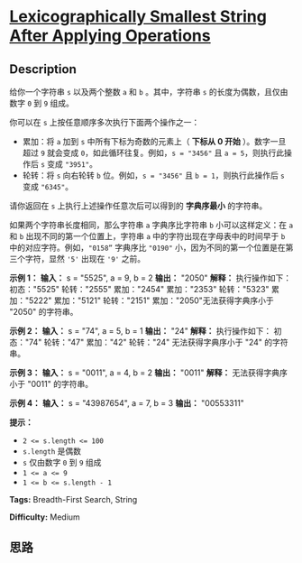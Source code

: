 # [Lexicographically Smallest String After Applying Operations][title]

## Description

给你一个字符串 `s` 以及两个整数 `a` 和 `b` 。其中，字符串 `s` 的长度为偶数，且仅由数字 `0` 到 `9` 组成。

你可以在 `s` 上按任意顺序多次执行下面两个操作之一：

  * 累加：将 `a` 加到 `s` 中所有下标为奇数的元素上（ **下标从 0 开始** ）。数字一旦超过 `9` 就会变成 `0`，如此循环往复。例如，`s = "3456"` 且 `a = 5`，则执行此操作后 `s` 变成 `"3951"`。
  * 轮转：将 `s` 向右轮转 `b` 位。例如，`s = "3456"` 且 `b = 1`，则执行此操作后 `s` 变成 `"6345"`。

请你返回在 `s` 上执行上述操作任意次后可以得到的 **字典序最小** 的字符串。

如果两个字符串长度相同，那么字符串 `a` 字典序比字符串 `b` 小可以这样定义：在 `a` 和 `b` 出现不同的第一个位置上，字符串 `a`
中的字符出现在字母表中的时间早于 `b` 中的对应字符。例如，`"0158”` 字典序比 `"0190"` 小，因为不同的第一个位置是在第三个字符，显然
`'5'` 出现在 `'9'` 之前。

**示例 1：**
            **输入：** s = "5525", a = 9, b = 2    **输出：** "2050"    **解释：** 执行操作如下：    初态："5525"    轮转："2555"    累加："2454"    累加："2353"    轮转："5323"    累加："5222"    累加："5121"    轮转："2151"    累加："2050"​​​​​​​​​​​​    无法获得字典序小于 "2050" 的字符串。    

**示例 2：**
            **输入：** s = "74", a = 5, b = 1    **输出：** "24"    **解释：** 执行操作如下：    初态："74"    轮转："47"    累加："42"    轮转："24"​​​​​​​​​​​​    无法获得字典序小于 "24" 的字符串。    

**示例 3：**
            **输入：** s = "0011", a = 4, b = 2    **输出：** "0011"    **解释：** 无法获得字典序小于 "0011" 的字符串。    

**示例 4：**
            **输入：** s = "43987654", a = 7, b = 3    **输出：** "00553311"    

**提示：**

  * `2 <= s.length <= 100`
  * `s.length` 是偶数
  * `s` 仅由数字 `0` 到 `9` 组成
  * `1 <= a <= 9`
  * `1 <= b <= s.length - 1`


**Tags:** Breadth-First Search, String

**Difficulty:** Medium

## 思路

[title]: https://leetcode-cn.com/problems/lexicographically-smallest-string-after-applying-operations
